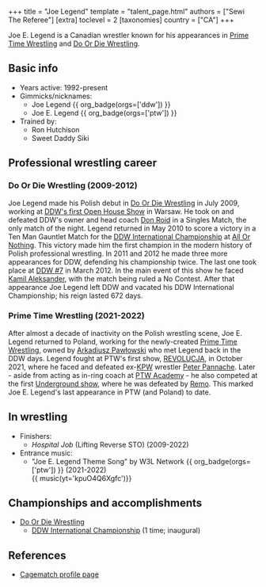 +++
title = "Joe Legend"
template = "talent_page.html"
authors = ["Sewi The Referee"]
[extra]
toclevel = 2
[taxonomies]
country = ["CA"]
+++

Joe E. Legend is a Canadian wrestler known for his appearances in [Prime Time Wrestling](@/o/ptw.md) and [Do Or Die Wrestling](@/o/ddw.md).

## Basic info

* Years active: 1992-present
* Gimmicks/nicknames:
  - Joe Legend {{ org_badge(orgs=['ddw']) }}
  - Joe E. Legend {{ org_badge(orgs=['ptw']) }}
* Trained by:
  - Ron Hutchison
  - Sweet Daddy Siki

## Professional wrestling career

### Do Or Die Wrestling (2009-2012)

Joe Legend made his Polish debut in [Do Or Die Wrestling](@/o/ddw.md) in July 2009, working at [DDW's first Open House Show](@/e/ddw/2009-07-20-ddw-open-house.md) in Warsaw.
He took on and defeated DDW's owner and head coach [Don Roid](@/w/don-roid.md) in a Singles Match, the only match of the night.
Legend returned in May 2010 to score a victory in a Ten Man Gauntlet Match for the [DDW International Championship](@/c/ddw-international-championship.md) at [All Or Nothing](@/e/ddw/2010-05-08-ddw-all-or-nothing.md).
This victory made him the first champion in the modern history of Polish professional wrestling.
In 2011 and 2012 he made three more appearances for DDW, defending his championship twice. The last one took place at [DDW #7](@/e/ddw/2012-03-10-ddw-7.md) in March 2012.
In the main event of this show he faced [Kamil Aleksander](@/w/kamil-aleksander.md), with the match being ruled a No Contest. After that appearance Joe Legend left DDW and vacated his DDW International Championship; his reign lasted 672 days.

### Prime Time Wrestling (2021-2022)

After almost a decade of inactivity on the Polish wrestling scene, Joe E. Legend returned to Poland, working for the newly-created [Prime Time Wrestling](@/o/ptw.md), owned by [Arkadiusz Pawłowski](@/w/pan-pawlowski.md) who met Legend back in the DDW days.
Legend fought at PTW's first show, [REVOLUCJA](@/e/ptw/2021-10-09-ptw-1-revolucja.md), in October 2021, where he faced and defeated ex-[KPW](@/o/kpw.md) wrestler [Peter Pannache](@/w/peter-pannache.md).
Later - aside from acting as in-ring coach at [PTW Academy](@/o/ptw-academy.md) - he also competed at the first [Underground show](@/e/ptw/2021-12-19-ptw-underground-1.md), where he was defeated by [Remo](@/w/remo.md).
This marked Joe E. Legend's last appearance in PTW (and Poland) to date.

## In wrestling

* Finishers:
  - _Hospital Job_ (Lifting Reverse STO) (2009-2022)
* Entrance music:
  - "Joe E. Legend Theme Song" by W3L Network
 {{ org_badge(orgs=['ptw']) }} (2021-2022) <br>
 {{ music(yt='kpuO4Q6Xgfc')}}

## Championships and accomplishments

* [Do Or Die Wrestling](@/o/ddw.md)
  - [DDW International Championship](@/c/ddw-international-championship.md) (1 time; inaugural)

## References

* [Cagematch profile page](https://www.cagematch.net/?id=2&nr=226)
